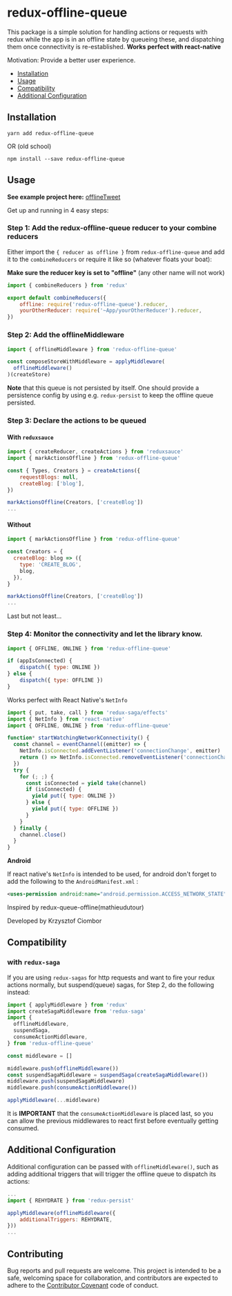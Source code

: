 # redux-offline-queue

This package is a simple solution for handling actions or requests with redux while the app is in an offline state by queueing these, and dispatching them once connectivity is re-established. **Works perfect with react-native**

Motivation: Provide a better user experience.

- [Installation](#installation)
- [Usage](#usage)
- [Compatibility](#compatibility)
- [Additional Configuration](#additional-configuration)

## Installation

`yarn add redux-offline-queue`

OR (old school)

`npm install --save redux-offline-queue`

## Usage

**See example project here:** [offlineTweet](https://github.com/RobPando/offlineTweet)

Get up and running in 4 easy steps:

### Step 1: Add the redux-offline-queue reducer to your combine reducers

Either import the `{ reducer as offline }` from `redux-offline-queue` and add it to the `combineReducers` or require it like so (whatever floats your boat):

**Make sure the reducer key is set to "offline"** (any other name will not work)

```javascript
import { combineReducers } from 'redux'

export default combineReducers({
    offline: require('redux-offline-queue').reducer,
    yourOtherReducer: require('~App/yourOtherReducer').reducer,
})
```

### Step 2: Add the offlineMiddleware

```javascript
import { offlineMiddleware } from 'redux-offline-queue'

const composeStoreWithMiddleware = applyMiddleware(
  offlineMiddleware()
)(createStore)
```

**Note** that this queue is not persisted by itself. One should provide a persistence config by using e.g. `redux-persist` to keep the offline queue persisted.

### Step 3: Declare the actions to be queued

#### With `reduxsauce`

```javascript
import { createReducer, createActions } from 'reduxsauce'
import { markActionsOffline } from 'redux-offline-queue'

const { Types, Creators } = createActions({
    requestBlogs: null,
    createBlog: ['blog'],
})

markActionsOffline(Creators, ['createBlog'])
...
```

#### Without

```javascript
import { markActionsOffline } from 'redux-offline-queue'

const Creators = {
  createBlog: blog => ({
    type: 'CREATE_BLOG',
    blog,
  }),
}

markActionsOffline(Creators, ['createBlog'])
...
```

Last but not least...

### Step 4: Monitor the connectivity and let the library know.

```javascript
import { OFFLINE, ONLINE } from 'redux-offline-queue'

if (appIsConnected) {
    dispatch({ type: ONLINE })
} else {
    dispatch({ type: OFFLINE })
}
```

Works perfect with React Native's `NetInfo`

```javascript
import { put, take, call } from 'redux-saga/effects'
import { NetInfo } from 'react-native'
import { OFFLINE, ONLINE } from 'redux-offline-queue'

function* startWatchingNetworkConnectivity() {
  const channel = eventChannel((emitter) => {
    NetInfo.isConnected.addEventListener('connectionChange', emitter)
    return () => NetInfo.isConnected.removeEventListener('connectionChange', emitter)
  })
  try {
    for (; ;) {
      const isConnected = yield take(channel)
      if (isConnected) {
        yield put({ type: ONLINE })
      } else {
        yield put({ type: OFFLINE })
      }
    }
  } finally {
    channel.close()
  }
}
```

**Android**

If react native's `NetInfo` is intended to be used, for android don't forget to add the following to the `AndroidManifest.xml` :
```xml
<uses-permission android:name="android.permission.ACCESS_NETWORK_STATE" />
```

Inspired by redux-queue-offline(mathieudutour)

Developed by Krzysztof Ciombor

## Compatibility

### with `redux-saga`

If you are using `redux-sagas` for http requests and want to fire your redux actions normally, but suspend(queue) sagas, for Step 2, do the following instead:

```javascript
import { applyMiddleware } from 'redux'
import createSagaMiddleware from 'redux-saga'
import {
  offlineMiddleware,
  suspendSaga,
  consumeActionMiddleware,
} from 'redux-offline-queue'

const middleware = []

middleware.push(offlineMiddleware())
const suspendSagaMiddleware = suspendSaga(createSagaMiddleware())
middleware.push(suspendSagaMiddleware)
middleware.push(consumeActionMiddleware())

applyMiddleware(...middleware)
```

It is **IMPORTANT** that the `consumeActionMiddleware` is placed last, so you can allow the previous middlewares to react first before eventually getting consumed.

## Additional Configuration

Additional configuration can be passed with `offlineMiddleware()`, such as adding additional triggers that will trigger the offline queue to dispatch its actions:

```javascript
...
import { REHYDRATE } from 'redux-persist'

applyMiddleware(offlineMiddleware({
    additionalTriggers: REHYDRATE,
}))
...
```

## Contributing

Bug reports and pull requests are welcome. This project is intended to be a safe, welcoming space for collaboration, and contributors are expected to adhere to the [Contributor Covenant](https://www.contributor-covenant.org) code of conduct.
